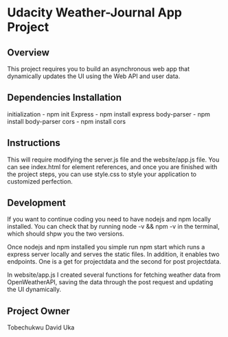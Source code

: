 # Udacity Weather-Journal App Project

## Overview

This project requires you to build an asynchronous web app that dynamically updates the UI using the Web API and user data.

## Dependencies Installation
initialization - npm init
Express - npm install express
body-parser - npm install body-parser
cors - npm install cors

## Instructions
This will require modifying the server.js file and the website/app.js file. You can see index.html for element references, and once you are finished with the project steps, you can use style.css to style your application to customized perfection.

## Development
If you want to continue coding you need to have nodejs and npm locally installed. You can check that by running node -v && npm -v in the terminal, which should shpw you the two versions.

Once nodejs and npm installed you simple run npm start which runs a express server locally and serves the static files. In addition, it enables two endpoints. One is a get for projectdata and the second for post projectdata.

In website/app.js I created several functions for fetching weather data from OpenWeatherAPI, saving the data through the post request and updating the UI dynamically.


## Project Owner

Tobechukwu David Uka
